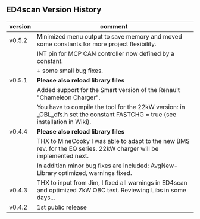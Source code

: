 ## ED4scan Version History
|version  | comment|
|-------- | --------|
|v0.5.2   | Minimized menu output to save memory and moved some constants for more project flexibility.|
|         | INT pin for MCP CAN controller now defined by a constant.|
|         | + some small bug fixes.|
|v0.5.1   | **Please also reload library files**|
|         | Added support for the Smart version of the Renault "Chameleon Charger".|
|         | You have to compile the tool for the 22kW version: in _OBL_dfs.h set the constant FASTCHG = true (see installation in Wiki).|
|v0.4.4   | **Please also reload library files**|
|         | THX to MineCooky I was able to adapt to the new BMS rev. for the EQ series. 22kW charger will be implemented next.|
|         | In addition minor bug fixes are included: AvgNew-Library optimized, warnings fixed.|
|v0.4.3   | THX to input from Jim, I fixed all warnings in ED4scan and optimized 7kW OBC test. Reviewing Libs in some days...|
|v0.4.2   | 1st public release|
